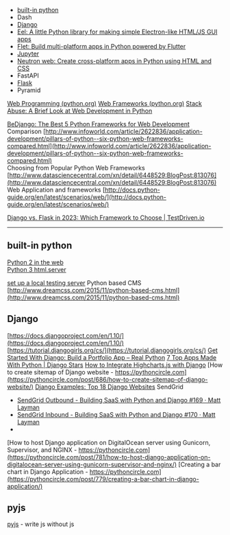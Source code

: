 
- [built-in python](#build-in-python)
- Dash
- [Django](#django)
- [Eel: A little Python library for making simple Electron-like HTML/JS GUI apps](https://github.com/python-eel/Eel/tree/main)
- [Flet: Build multi-platform apps in Python powered by Flutter](https://flet.dev/)
- [Jupyter](python-jupyter.md)
- [Neutron web: Create cross-platform apps in Python using HTML and CSS](https://github.com/IanTerzo/Neutron?utm_source=chatgpt.com)
- FastAPI
- [Flask](python-flask.md)
- Pyramid


[Web Programming (python.org)](https://wiki.python.org/moin/WebProgramming)
[Web Frameworks (python.org)](https://wiki.python.org/moin/WebFrameworks/)
[Stack Abuse: A Brief Look at Web Development in Python](https://stackabuse.com/a-brief-look-at-web-development-in-python/)  


[BeDjango: The Best 5 Python Frameworks for Web Development](https://www.bedjango.com/blog/Best-5-python-frameworks-web-development/)
Comparison [http://www.infoworld.com/article/2622836/application-development/pillars-of-python--six-python-web-frameworks-compared.html](http://www.infoworld.com/article/2622836/application-development/pillars-of-python--six-python-web-frameworks-compared.html)  
Choosing from Popular Python Web Frameworks [http://www.datasciencecentral.com/xn/detail/6448529:BlogPost:813076](http://www.datasciencecentral.com/xn/detail/6448529:BlogPost:813076)  
Web Application and frameworks [http://docs.python-guide.org/en/latest/scenarios/web/](http://docs.python-guide.org/en/latest/scenarios/web/)  

[Django vs. Flask in 2023: Which Framework to Choose | TestDriven.io](https://testdriven.io/blog/django-vs-flask/)

---

## built-in python
  
[Python 2 in the web](https://docs.python.org/2/howto/webservers.html)  
[Python 3 html.server](https://docs.python.org/3.6/library/http.server.html?highlight=server#http.server.BaseHTTPRequestHandler.server)  

[set up a local testing server](https://developer.mozilla.org/en-US/docs/Learn/Common_questions/set_up_a_local_testing_server)
Python based CMS [http://www.dreamcss.com/2015/11/python-based-cms.html](http://www.dreamcss.com/2015/11/python-based-cms.html)  


## Django

  
[https://docs.djangoproject.com/en/1.10/](https://docs.djangoproject.com/en/1.10/)  
[https://tutorial.djangogirls.org/cs/](https://tutorial.djangogirls.org/cs/)
[Get Started With Django: Build a Portfolio App – Real Python](https://realpython.com/get-started-with-django-1/)
[7 Top Apps Made With Python | Django Stars](https://djangostars.com/blog/top-seven-apps-built-python/)
[How to Integrate Highcharts.js with Django](https://simpleisbetterthancomplex.com/tutorial/2018/04/03/how-to-integrate-highcharts-js-with-django.html)
[How to create sitemap of Django website - https://pythoncircle.com](https://pythoncircle.com/post/686/how-to-create-sitemap-of-django-website/)
[Django Examples: Top 18 Django Websites](https://www.stxnext.com/blog/django-websites-examples/)
SendGrid
- [SendGrid Outbound - Building SaaS with Python and Django #169 · Matt Layman](https://www.mattlayman.com/blog/2023/sendgrid-outbound-building-saas-with-python-and-django-169/)
- [SendGrid Inbound - Building SaaS with Python and Django #170 · Matt Layman](https://www.mattlayman.com/blog/2023/sendgrid-inbound-building-saas-with-python-and-django-170/)
- 

[How to host Django application on DigitalOcean server using Gunicorn, Supervisor, and NGINX - https://pythoncircle.com](https://pythoncircle.com/post/781/how-to-host-django-application-on-digitalocean-server-using-gunicorn-supervisor-and-nginx/)
[Creating a bar chart in Django Application - https://pythoncircle.com](https://pythoncircle.com/post/779/creating-a-bar-chart-in-django-application/)



## pyjs

[pyjs](http://pyjs.org/) - write js without js

